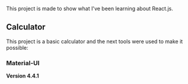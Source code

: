 This project is made to show what I've been learning about React.js.

## Calculator

This project is a basic calculator and the next tools were used to make it possible:

### Material-UI
**Version 4.4.1**
